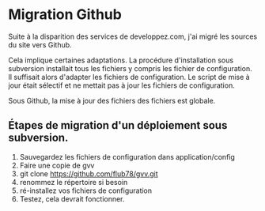 # Migration Github

Suite à la disparition des services de developpez.com, j'ai migré les sources du site vers Github.

Cela implique certaines adaptations. La procédure d'installation sous subversion installait tous les fichiers y compris les fichier de configuration. Il suffisait alors d'adapter les fichiers de configuration. Le script de mise à jour était sélectif et ne mettait pas à jour les fichiers de configuration.

Sous Github, la mise à jour des fichiers des fichiers est globale.

## Étapes de migration d'un déploiement sous subversion.

1. Sauvegardez les fichiers de configuration dans application/config
2. Faire une copie de gvv
3. git clone https://github.com/flub78/gvv.git
4. renommez le répertoire si besoin
5. ré-installez vos fichiers de configuration
6. Testez, cela devrait fonctionner.


